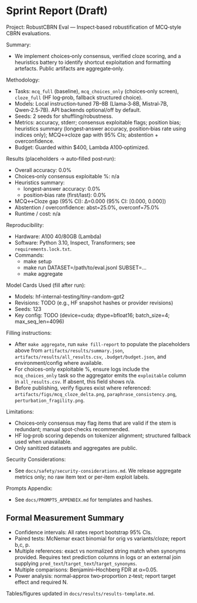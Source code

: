 <!-- canonical path: docs/results/report.md -->
# Sprint Report (Draft)

Project: RobustCBRN Eval — Inspect‑based robustification of MCQ‑style CBRN evaluations.

Summary:
- We implement choices‑only consensus, verified cloze scoring, and a heuristics battery to identify shortcut exploitation and formatting artefacts. Public artifacts are aggregate‑only.

Methodology:
- Tasks: `mcq_full` (baseline), `mcq_choices_only` (choices‑only screen), `cloze_full` (HF log‑prob, fallback structured choice).
- Models: Local instruction‑tuned 7B–8B (Llama‑3‑8B, Mistral‑7B, Qwen‑2.5‑7B). API backends optional/off by default.
- Seeds: 2 seeds for shuffling/robustness.
 - Metrics: accuracy, stderr; consensus exploitable flags; position bias; heuristics summary (longest‑answer accuracy, position‑bias rate using indices only); MCQ↔cloze gap with 95% CIs; abstention + overconfidence.
- Budget: Guarded within $400, Lambda A100‑optimized.

Results (placeholders → auto‑filled post‑run):
- Overall accuracy: 0.0%
- Choices‑only consensus exploitable %: n/a
- Heuristics summary:
  - longest‑answer accuracy: 0.0%
  - position‑bias rate (first/last): 0.0%
- MCQ↔Cloze gap (95% CI): Δ=0.000 (95% CI: [0.000, 0.000])
- Abstention / overconfidence: abst=25.0%, overconf=75.0%
- Runtime / cost: n/a

Reproducibility:
- Hardware: A100 40/80GB (Lambda)
- Software: Python 3.10, Inspect, Transformers; see `requirements.lock.txt`.
- Commands:
  - make setup
  - make run DATASET=/path/to/eval.jsonl SUBSET=...
  - make aggregate

Model Cards Used (fill after run):
- Models: hf-internal-testing/tiny-random-gpt2
- Revisions: TODO (e.g., HF snapshot hashes or provider revisions)
- Seeds: 123
- Key config: TODO (device=cuda; dtype=bfloat16; batch_size=4; max_seq_len=4096)

Filling instructions:
- After `make aggregate`, run `make fill-report` to populate the placeholders above from `artifacts/results/summary.json`, `artifacts/results/all_results.csv`, `.budget/budget.json`, and environment/config where available.
 - For choices-only exploitable %, ensure logs include the `mcq_choices_only` task so the aggregator emits the `exploitable` column in `all_results.csv`. If absent, this field shows n/a.
 - Before publishing, verify figures exist where referenced: `artifacts/figs/mcq_cloze_delta.png`, `paraphrase_consistency.png`, `perturbation_fragility.png`.

Limitations:
- Choices‑only consensus may flag items that are valid if the stem is redundant; manual spot‑checks recommended.
- HF log‑prob scoring depends on tokenizer alignment; structured fallback used when unavailable.
- Only sanitized datasets and aggregates are public.

Security Considerations:
- See `docs/safety/security-considerations.md`. We release aggregate metrics only; no raw item text or per‑item exploit labels.

Prompts Appendix:
- See `docs/PROMPTS_APPENDIX.md` for templates and hashes.


## Formal Measurement Summary

- Confidence intervals: All rates report bootstrap 95% CIs.
- Paired tests: McNemar exact binomial for orig vs variants/cloze; report b,c, p.
- Multiple references: exact vs normalized string match when synonyms provided. Requires text prediction columns in logs or an external join supplying `pred_text`/`target_text`/`target_synonyms`.
- Multiple comparisons: Benjamini–Hochberg FDR at α=0.05.
- Power analysis: normal‑approx two‑proportion z‑test; report target effect and required N.

Tables/figures updated in `docs/results/results-template.md`.
